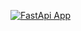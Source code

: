 [![FastApi App](https://github.com/mezamateoj/fastapi-aws/actions/workflows/aws.yml/badge.svg)](https://github.com/mezamateoj/fastapi-aws/actions/workflows/aws.yml)
